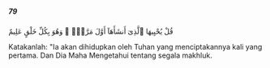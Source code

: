##### 79

<span class="ayah">قُلْ يُحْيِيهَا ٱلَّذِىٓ أَنشَأَهَآ أَوَّلَ مَرَّةٍۢ ۖ وَهُوَ بِكُلِّ خَلْقٍ عَلِيمٌ</span>

<span class="ayah_translation">Katakanlah: "Ia akan dihidupkan oleh Tuhan yang menciptakannya kali yang pertama. Dan Dia Maha Mengetahui tentang segala makhluk.</span>

